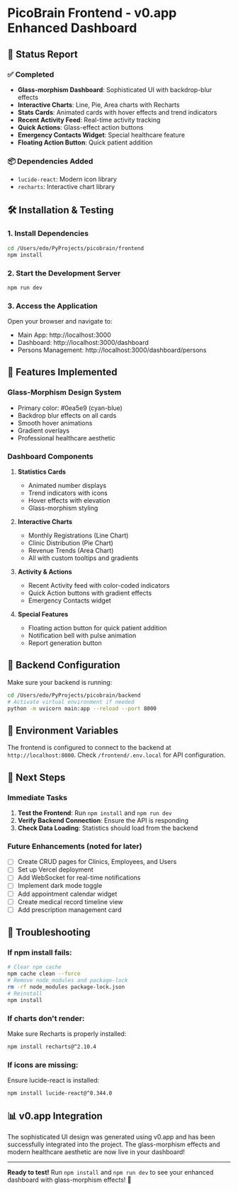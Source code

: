 # PicoBrain Frontend - v0.app Enhanced Dashboard

## 🚀 Status Report

### ✅ Completed
- **Glass-morphism Dashboard**: Sophisticated UI with backdrop-blur effects
- **Interactive Charts**: Line, Pie, Area charts with Recharts
- **Stats Cards**: Animated cards with hover effects and trend indicators
- **Recent Activity Feed**: Real-time activity tracking
- **Quick Actions**: Glass-effect action buttons
- **Emergency Contacts Widget**: Special healthcare feature
- **Floating Action Button**: Quick patient addition

### 📦 Dependencies Added
- `lucide-react`: Modern icon library
- `recharts`: Interactive chart library

## 🛠️ Installation & Testing

### 1. Install Dependencies
```bash
cd /Users/edo/PyProjects/picobrain/frontend
npm install
```

### 2. Start the Development Server
```bash
npm run dev
```

### 3. Access the Application
Open your browser and navigate to:
- Main App: http://localhost:3000
- Dashboard: http://localhost:3000/dashboard
- Persons Management: http://localhost:3000/dashboard/persons

## 🎨 Features Implemented

### Glass-Morphism Design System
- Primary color: #0ea5e9 (cyan-blue)
- Backdrop blur effects on all cards
- Smooth hover animations
- Gradient overlays
- Professional healthcare aesthetic

### Dashboard Components
1. **Statistics Cards**
   - Animated number displays
   - Trend indicators with icons
   - Hover effects with elevation
   - Glass-morphism styling

2. **Interactive Charts**
   - Monthly Registrations (Line Chart)
   - Clinic Distribution (Pie Chart)
   - Revenue Trends (Area Chart)
   - All with custom tooltips and gradients

3. **Activity & Actions**
   - Recent Activity feed with color-coded indicators
   - Quick Action buttons with gradient effects
   - Emergency Contacts widget

4. **Special Features**
   - Floating action button for quick patient addition
   - Notification bell with pulse animation
   - Report generation button

## 🔧 Backend Configuration

Make sure your backend is running:
```bash
cd /Users/edo/PyProjects/picobrain/backend
# Activate virtual environment if needed
python -m uvicorn main:app --reload --port 8000
```

## 📝 Environment Variables

The frontend is configured to connect to the backend at `http://localhost:8000`. 
Check `/frontend/.env.local` for API configuration.

## 🎯 Next Steps

### Immediate Tasks
1. **Test the Frontend**: Run `npm install` and `npm run dev`
2. **Verify Backend Connection**: Ensure the API is responding
3. **Check Data Loading**: Statistics should load from the backend

### Future Enhancements (noted for later)
- [ ] Create CRUD pages for Clinics, Employees, and Users
- [ ] Set up Vercel deployment
- [ ] Add WebSocket for real-time notifications
- [ ] Implement dark mode toggle
- [ ] Add appointment calendar widget
- [ ] Create medical record timeline view
- [ ] Add prescription management card

## 🐛 Troubleshooting

### If npm install fails:
```bash
# Clear npm cache
npm cache clean --force
# Remove node_modules and package-lock
rm -rf node_modules package-lock.json
# Reinstall
npm install
```

### If charts don't render:
Make sure Recharts is properly installed:
```bash
npm install recharts@^2.10.4
```

### If icons are missing:
Ensure lucide-react is installed:
```bash
npm install lucide-react@^0.344.0
```

## 📊 v0.app Integration

The sophisticated UI design was generated using v0.app and has been successfully integrated into the project. The glass-morphism effects and modern healthcare aesthetic are now live in your dashboard!

---

**Ready to test!** Run `npm install` and `npm run dev` to see your enhanced dashboard with glass-morphism effects! 🎉
